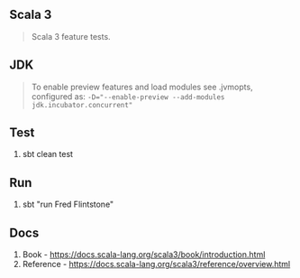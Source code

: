 Scala 3
-------
>Scala 3 feature tests.

JDK
---
>To enable preview features and load modules see .jvmopts, configured
>as: ```-D="--enable-preview --add-modules jdk.incubator.concurrent"```

Test
----
1. sbt clean test

Run
---
1. sbt "run Fred Flintstone"

Docs
----
1. Book - https://docs.scala-lang.org/scala3/book/introduction.html
2. Reference - https://docs.scala-lang.org/scala3/reference/overview.html